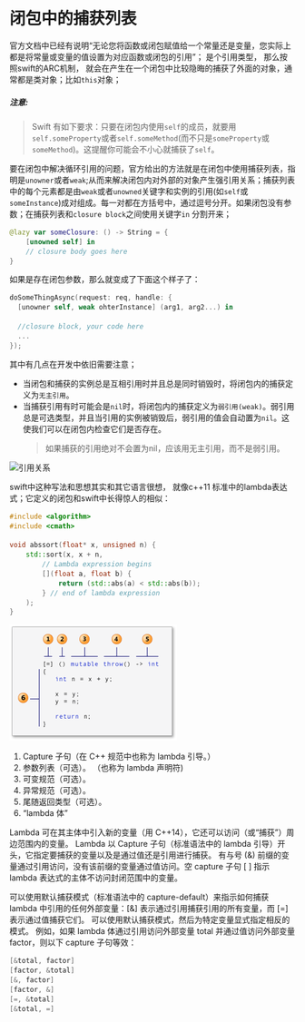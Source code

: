 # 闭包中的捕获列表

官方文档中已经有说明“无论您将函数或闭包赋值给一个常量还是变量，您实际上都是将常量或变量的值设置为对应函数或闭包的引用”； 是个引用类型， 那么按照swift的ARC机制， 就会在产生在一个闭包中比较隐晦的捕获了外面的对象，通常都是类对象；比如`this`对象；

##### 注意:

> Swift 有如下要求：只要在闭包内使用`self`的成员，就要用`self.someProperty`或者`self.someMethod`\(而不只是`someProperty`或`someMethod`\)。这提醒你可能会不小心就捕获了`self`。

要在闭包中解决循环引用的问题，官方给出的方法就是在闭包中使用捕获列表，指明是`unowner`或者`weak`;从而来解决闭包内对外部的对象产生强引用关系；捕获列表中的每个元素都是由`weak`或者`unowned`关键字和实例的引用\(如`self`或`someInstance`\)成对组成。每一对都在方括号中，通过逗号分开。如果闭包没有参数；在捕获列表和`closure block`之间使用关键字`in` 分割开来；

```swift
@lazy var someClosure: () -> String = {
    [unowned self] in
    // closure body goes here
}
```

如果是存在闭包参数，那么就变成了下面这个样子了：

```swift
doSomeThingAsync(request: req, handle: {
  [unowner self, weak ohterInstance] (arg1, arg2...) in 

  //closure block, your code here
  ...
});
```

其中有几点在开发中依旧需要注意；

* 当闭包和捕获的实例总是互相引用时并且总是同时销毁时，将闭包内的捕获定义为`无主引用`。
* 当捕获引用有时可能会是`nil`时，将闭包内的捕获定义为`弱引用(weak)`。弱引用总是可选类型，并且当引用的实例被销毁后，弱引用的值会自动置为`nil`。这使我们可以在闭包内检查它们是否存在。
  > 如果捕获的引用绝对不会置为nil，应该用无主引用，而不是弱引用。


![引用关系](./img/closureReference2x.png)

swift中这种写法和思想其实和其它语言很想， 就像c++11 标准中的lambda表达式；它定义的闭包和swift中长得惊人的相似：

```c++
#include <algorithm>
#include <cmath>

void abssort(float* x, unsigned n) {
    std::sort(x, x + n,
        // Lambda expression begins
        [](float a, float b) {
            return (std::abs(a) < std::abs(b));
        } // end of lambda expression
    );
}
```

![](./img/IC251606.jpeg)

1. Capture 子句（在 C++ 规范中也称为 lambda 引导。）
2. 参数列表（可选）。 （也称为 lambda 声明符)
3. 可变规范（可选）。
4. 异常规范（可选）。
5. 尾随返回类型（可选）。
6. “lambda 体”

Lambda 可在其主体中引入新的变量（用 C++14），它还可以访问（或“捕获”）周边范围内的变量。 Lambda 以 Capture 子句（标准语法中的 lambda 引导）开头，它指定要捕获的变量以及是通过值还是引用进行捕获。 有与号 (&) 前缀的变量通过引用访问，没有该前缀的变量通过值访问。空 capture 子句 [ ] 指示 lambda 表达式的主体不访问封闭范围中的变量。


可以使用默认捕获模式（标准语法中的 capture-default）来指示如何捕获 lambda 中引用的任何外部变量：[&] 表示通过引用捕获引用的所有变量，而 [=] 表示通过值捕获它们。 可以使用默认捕获模式，然后为特定变量显式指定相反的模式。 例如，如果 lambda 体通过引用访问外部变量 total 并通过值访问外部变量 factor，则以下 capture 子句等效：
```c++
[&total, factor]
[factor, &total]
[&, factor]
[factor, &]
[=, &total]
[&total, =]
```





